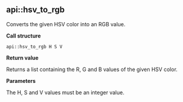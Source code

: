 ## api::hsv\_to\_rgb

Converts the given HSV color into an RGB value.

**Call structure**

`api::hsv_to_rgb H S V`

**Return value**

Returns a list containing the R, G and B values of the given HSV color.

**Parameters**

The H, S and V values must be an integer value.